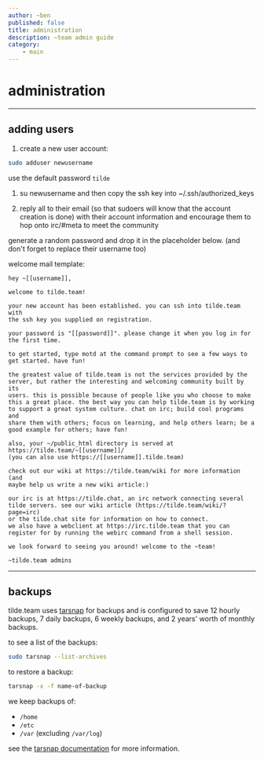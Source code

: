 ```yaml
---
author: ~ben
published: false
title: administration
description: ~team admin guide
category: 
    - main
---
```


# administration
---


## adding users

1. create a new user account:
```bash
sudo adduser newusername
```
use the default password `tilde`

1. su newusername and then copy the ssh key into ~/.ssh/authorized_keys

1. reply all to their email (so that sudoers will know that the account creation is done) with their account information and encourage them to hop onto irc/#meta to meet the community

generate a random password and drop it in the placeholder below. (and don't forget to replace their username too)

welcome mail template:
```
hey ~[[username]],

welcome to tilde.team!

your new account has been established. you can ssh into tilde.team with 
the ssh key you supplied on registration.

your password is "[[password]]". please change it when you log in for
the first time.

to get started, type motd at the command prompt to see a few ways to 
get started. have fun!

the greatest value of tilde.team is not the services provided by the 
server, but rather the interesting and welcoming community built by its 
users. this is possible because of people like you who choose to make 
this a great place. the best way you can help tilde.team is by working 
to support a great system culture. chat on irc; build cool programs and 
share them with others; focus on learning, and help others learn; be a 
good example for others; have fun!

also, your ~/public_html directory is served at 
https://tilde.team/~[[username]]/
(you can also use https://[[username]].tilde.team)

check out our wiki at https://tilde.team/wiki for more information (and 
maybe help us write a new wiki article:)

our irc is at https://tilde.chat, an irc network connecting several
tilde servers. see our wiki article (https://tilde.team/wiki/?page=irc) 
or the tilde.chat site for information on how to connect. 
we also have a webclient at https://irc.tilde.team that you can 
register for by running the webirc command from a shell session.

we look forward to seeing you around! welcome to the ~team!

~tilde.team admins
```



---
## backups

tilde.team uses [tarsnap](https://tarsnap.com) for backups and is configured to save 12 hourly backups, 7 daily backups, 6 weekly backups, and 2 years' worth of monthly backups.

to see a list of the backups:
```bash
sudo tarsnap --list-archives
```

to restore a backup:
```bash
tarsnap -x -f name-of-backup
```

we keep backups of:
* `/home`
* `/etc`
* `/var` (excluding `/var/log`)

see the [tarsnap documentation](https://www.tarsnap.com/usage.html) for more information.
